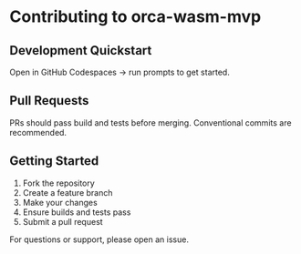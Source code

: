 # Contributing to orca-wasm-mvp

## Development Quickstart

Open in GitHub Codespaces → run prompts to get started.

## Pull Requests

PRs should pass build and tests before merging. Conventional commits are recommended.

## Getting Started

1. Fork the repository
2. Create a feature branch
3. Make your changes
4. Ensure builds and tests pass
5. Submit a pull request

For questions or support, please open an issue.
